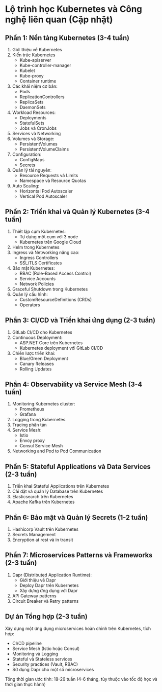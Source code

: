 # Lộ trình học Kubernetes và Công nghệ liên quan (Cập nhật)

## Phần 1: Nền tảng Kubernetes (3-4 tuần)
1. Giới thiệu về Kubernetes
2. Kiến trúc Kubernetes
   - Kube-apiserver
   - Kube-controller-manager
   - Kubelet
   - Kube-proxy
   - Container runtime
3. Các khái niệm cơ bản:
   - Pods
   - ReplicationControllers
   - ReplicaSets
   - DaemonSets
4. Workload Resources:
   - Deployments
   - StatefulSets
   - Jobs và CronJobs
5. Services và Networking
6. Volumes và Storage:
   - PersistentVolumes
   - PersistentVolumeClaims
7. Configuration:
   - ConfigMaps
   - Secrets
8. Quản lý tài nguyên:
   - Resource Requests và Limits
   - Namespace và Resource Quotas
9. Auto Scaling:
   - Horizontal Pod Autoscaler
   - Vertical Pod Autoscaler

## Phần 2: Triển khai và Quản lý Kubernetes (3-4 tuần)
1. Thiết lập cụm Kubernetes:
   - Tự dựng một cụm với 3 node
   - Kubernetes trên Google Cloud
2. Helm trong Kubernetes
3. Ingress và Networking nâng cao:
   - Ingress Controllers
   - SSL/TLS Certificates
4. Bảo mật Kubernetes:
   - RBAC (Role-Based Access Control)
   - Service Accounts
   - Network Policies
5. Graceful Shutdown trong Kubernetes
6. Quản lý cấu hình:
   - CustomResourceDefinitions (CRDs)
   - Operators

## Phần 3: CI/CD và Triển khai ứng dụng (2-3 tuần)
1. GitLab CI/CD cho Kubernetes
2. Continuous Deployment:
   - ASP.NET Core trên Kubernetes
   - Kubernetes deployment với GitLab CI/CD
3. Chiến lược triển khai:
   - Blue/Green Deployment
   - Canary Releases
   - Rolling Updates

## Phần 4: Observability và Service Mesh (3-4 tuần)
1. Monitoring Kubernetes cluster:
   - Prometheus
   - Grafana
2. Logging trong Kubernetes
3. Tracing phân tán
4. Service Mesh:
   - Istio
   - Envoy proxy
   - Consul Service Mesh
5. Networking and Pod to Pod Communication

## Phần 5: Stateful Applications và Data Services (2-3 tuần)
1. Triển khai Stateful Applications trên Kubernetes
2. Cài đặt và quản lý Database trên Kubernetes
3. Elasticsearch trên Kubernetes
4. Apache Kafka trên Kubernetes

## Phần 6: Bảo mật và Quản lý Secrets (1-2 tuần)
1. Hashicorp Vault trên Kubernetes
2. Secrets Management
3. Encryption at rest và in transit

## Phần 7: Microservices Patterns và Frameworks (2-3 tuần)
1. Dapr (Distributed Application Runtime):
   - Giới thiệu về Dapr
   - Deploy Dapr trên Kubernetes
   - Xây dựng ứng dụng với Dapr
2. API Gateway patterns
3. Circuit Breaker và Retry patterns

## Dự án Tổng hợp (2-3 tuần)
Xây dựng một ứng dụng microservices hoàn chỉnh trên Kubernetes, tích hợp:
- CI/CD pipeline
- Service Mesh (Istio hoặc Consul)
- Monitoring và Logging
- Stateful và Stateless services
- Security practices (Vault, RBAC)
- Sử dụng Dapr cho một số microservices

Tổng thời gian ước tính: 18-26 tuần (4-6 tháng, tùy thuộc vào tốc độ học và thời gian thực hành)
